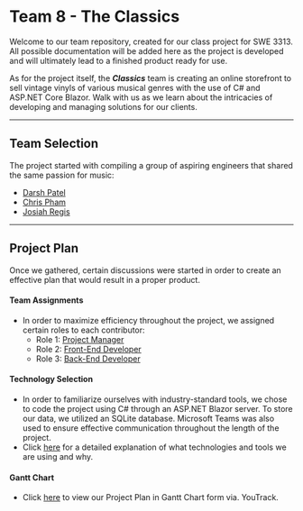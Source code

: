# Team 8 - The Classics



Welcome to our team repository, created for our class project for SWE 3313. All possible documentation will be added here as the project is developed and will ultimately lead to a finished product ready for use.

As for the project itself, the ***Classics*** team is creating an online storefront to sell vintage vinyls of various musical genres with the use of C# and ASP.NET Core Blazor. Walk with us as we learn about the intricacies of developing and managing solutions for our clients.

---

## Team Selection

The project started with compiling a group of aspiring engineers that shared the same passion for music:

- [Darsh Patel](/resumes/darsh.md)
- [Chris Pham](/resumes/chris.md)
- [Josiah Regis](/resumes/josiah.md)

---

## Project Plan

Once we gathered, certain discussions were started in order to create an effective plan that would result in a proper product.

#### Team Assignments

- In order to maximize efficiency throughout the project, we assigned certain roles to each contributor:
  - Role 1: [Project Manager](/projectplan/projectmanager)
  - Role 2: [Front-End Developer](/projectplan/frontend)
  - Role 3: [Back-End Developer](/projectplan/backend)

#### Technology Selection

- In order to familiarize ourselves with industry-standard tools, we chose to code the project using C# through an ASP.NET Blazor server. To store our data, we utilized an SQLite database. Microsoft Teams was also used to ensure effective communication throughout the length of the project.
- Click [here](/projectplan/technologyselection.md) for a detailed explanation of what technologies and tools we are using and why.

#### Gantt Chart

- Click [here](/projectplan/ganttchart.md) to view our Project Plan in Gantt Chart form via. YouTrack.
